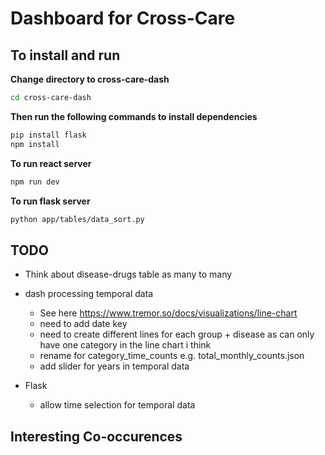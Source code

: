 # Dashboard for Cross-Care

## To install and run

**Change directory to cross-care-dash**
```bash
cd cross-care-dash
```

**Then run the following commands to install dependencies**
```bash
pip install flask
npm install
```

**To run react server**
```bash
npm run dev
```

**To run flask server**
```bash
python app/tables/data_sort.py
```


## TODO
- Think about disease-drugs table as many to many

- dash processing temporal data
  - See here https://www.tremor.so/docs/visualizations/line-chart
  - need to add date key 
  - need to create different lines for each group + disease as can only have one category in the line chart i think 
  - rename for category_time_counts e.g. total_monthly_counts.json
  - add slider for years in temporal data
- Flask
  - allow time selection for temporal data

## Interesting Co-occurences

